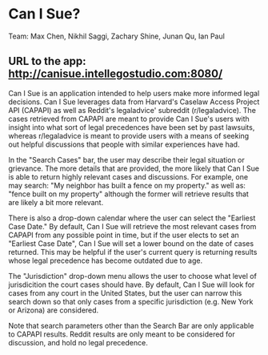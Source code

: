 # Can I Sue? 
Team: Max Chen, Nikhil Saggi, Zachary Shine, Junan Qu, Ian Paul

## URL to the app: http://canisue.intellegostudio.com:8080/

Can I Sue is an application intended to help users make more informed legal decisions. Can I Sue leverages data from Harvard's Caselaw Access Project API (CAPAPI) as well as Reddit's legaladvice' subreddit (r/legaladvice). The cases retrieved from CAPAPI are meant to provide Can I Sue's users with insight into what sort of legal precedences have been set by past lawsuits, whereas r/legaladvice is meant to provide users with a means of seeking out helpful discussions that people with similar experiences have had.

In the "Search Cases" bar, the user may describe their legal situation or grievance. The more details that are provided, the more likely that Can I Sue is able to return highly relevant cases and discussions. For example, one may search:
"My neighbor has built a fence on my property." as well as: "fence built on my property"
although the former will retrieve results that are likely a bit more relevant.

There is also a drop-down calendar where the user can select the "Earliest Case Date." By default, Can I Sue will retrieve the most relevant cases from CAPAPI from any possible point in time, but if the user elects to set an "Earliest Case Date", Can I Sue will set a lower bound on the date of cases returned. This may be helpful if the user's current query is returning results whose legal precedence has become outdated due to age.

The "Jurisdiction" drop-down menu allows the user to choose what level of jurisdicition the court cases should have. By default, Can I Sue will look for cases from any court in the United States, but the user can narrow this search down so that only cases from a specific jurisdiction (e.g. New York or Arizona) are considered.

Note that search parameters other than the Search Bar are only applicable to CAPAPI results. Reddit results are only meant to be considered for discussion, and hold no legal precedence.
